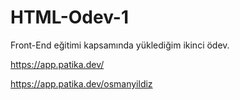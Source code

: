 # HTML-Odev-1
Front-End eğitimi kapsamında yüklediğim ikinci ödev.

https://app.patika.dev/

https://app.patika.dev/osmanyildiz
